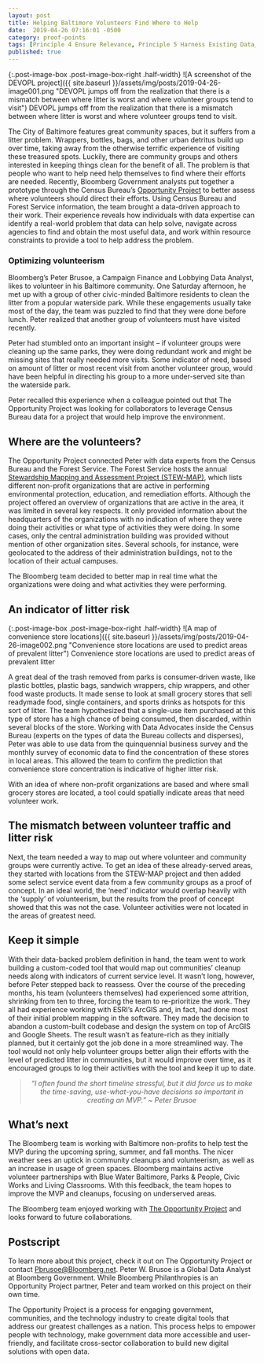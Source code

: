 ```yaml
---
layout: post
title: Helping Baltimore Volunteers Find Where to Help
date:  2019-04-26 07:16:01 -0500
category: proof-points
tags: [Principle 4 Ensure Relevance, Principle 5 Harness Existing Data, Practice 33 Promote Wide Access, Practice 36 Leverage Partnerships, Practice 40 Support Non-Federal Stakeholders, Collaboration, Geospatial]
published: true
---
```


{:.post-image-box .post-image-box-right .half-width}
![A screenshot of the DEVOPL project]({{ site.baseurl }}/assets/img/posts/2019-04-26-image001.png "DEVOPL jumps off from the realization that there is a mismatch between where litter is worst and where volunteer groups tend to visit") DEVOPL jumps off from the realization that there is a mismatch between where litter is worst and where volunteer groups tend to visit.

The City of Baltimore features great community spaces, but it suffers from a litter problem. Wrappers, bottles, bags, and other urban detritus build up over time, taking away from the otherwise terrific experience of visiting these treasured spots. Luckily, there are community groups and others interested in keeping things clean for the benefit of all. The problem is that people who want to help need help themselves to find where their efforts are needed. Recently, Bloomberg Government analysts put together a prototype through the Census Bureau’s [Opportunity Project](https://opportunity.census.gov) to better assess where volunteers should direct their efforts. Using Census Bureau and Forest Service information, the team brought a data-driven approach to their work. Their experience reveals how individuals with data expertise can identify a real-world problem that data can help solve, navigate across agencies to find and obtain the most useful data, and work within resource constraints to provide a tool to help address the problem.

### Optimizing volunteerism

Bloomberg’s Peter Brusoe, a Campaign Finance and Lobbying Data Analyst, likes to volunteer in his Baltimore community. One Saturday afternoon, he met up with a group of other civic-minded Baltimore residents to clean the litter from a popular waterside park. While these engagements usually take most of the day, the team was puzzled to find that they were done before lunch. Peter realized that another group of volunteers must have visited recently.

Peter had stumbled onto an important insight – if volunteer groups were cleaning up the same parks, they were doing redundant work and might be missing sites that really needed more visits. Some indicator of need, based on amount of litter or most recent visit from another volunteer group, would have been helpful in directing his group to a more under-served site than the waterside park.

Peter recalled this experience when a colleague pointed out that The Opportunity Project was looking for collaborators to leverage Census Bureau data for a project that would help improve the environment.

## Where are the volunteers?

The Opportunity Project connected Peter with data experts from the Census Bureau and the Forest Service. The Forest Service hosts the annual [Stewardship Mapping and Assessment Project (STEW-MAP)](https://www.nrs.fs.usda.gov/STEW-MAP/), which lists different non-profit organizations that are active in performing environmental protection, education, and remediation efforts. Although the project offered an overview of organizations that are active in the area, it was limited in several key respects. It only provided information about the headquarters of the organizations with no indication of where they were doing their activities or what type of activities they were doing. In some cases, only the central administration building was provided without mention of other organization sites. Several schools, for instance, were geolocated to the address of their administration buildings, not to the location of their actual campuses. 

The Bloomberg team decided to better map in real time what the organizations were doing and what activities they were performing.

## An indicator of litter risk

{:.post-image-box .post-image-box-right .half-width}
![A map of convenience store locations]({{ site.baseurl }}/assets/img/posts/2019-04-26-image002.png "Convenience store locations are used to predict areas of prevalent litter") Convenience store locations are used to predict areas of prevalent litter

A great deal of the trash removed from parks is consumer-driven waste, like plastic bottles, plastic bags, sandwich wrappers, chip wrappers, and other food waste products. It made sense to look at small grocery stores that sell readymade food, single containers, and sports drinks as hotspots for this sort of litter. The team hypothesized that a single-use item purchased at this type of store has a high chance of being consumed, then discarded, within several blocks of the store. Working with Data Advocates inside the Census Bureau (experts on the types of data the Bureau collects and disperses), Peter was able to use data from the quinquennial business survey and the monthly survey of economic data to find the concentration of these stores in local areas. This allowed the team to confirm the prediction that convenience store concentration is indicative of higher litter risk. 

With an idea of where non-profit organizations are based and where small grocery stores are located, a tool could spatially indicate areas that need volunteer work.  

## The mismatch between volunteer traffic and litter risk

Next, the team needed a way to map out where volunteer and community groups were currently active. To get an idea of these already-served areas, they started with locations from the STEW-MAP project and then added some select service event data from a few community groups as a proof of concept. In an ideal world, the ‘need’ indicator would overlap heavily with the ‘supply’ of volunteerism, but the results from the proof of concept showed that this was not the case. Volunteer activities were not located in the areas of greatest need. 

## Keep it simple

With their data-backed problem definition in hand, the team went to work building a custom-coded tool that would map out communities’ cleanup needs along with indicators of current service level. 
It wasn’t long, however, before Peter stepped back to reassess. Over the course of the preceding months, his team (volunteers themselves) had experienced some attrition, shrinking from ten to three, forcing the team to re-prioritize the work. They all had experience working with ESRI’s ArcGIS and, in fact, had done most of their initial problem mapping in the software. They made the decision to abandon a custom-built codebase and design the system on top of ArcGIS and Google Sheets. The result wasn’t as feature-rich as they initially planned, but it certainly got the job done in a more streamlined way. The tool would not only help volunteer groups better align their efforts with the level of predicted litter in communities, but it would improve over time, as it encouraged groups to log their activities with the tool and keep it up to date.

<blockquote style="text-align:center; font-style:italic">
“I often found the short timeline stressful, but it did force us to make the time-saving, use-what-you-have decisions so important in creating an MVP.” ~ Peter Brusoe
</blockquote>

## What’s next

The Bloomberg team is working with Baltimore non-profits to help test the MVP during the upcoming spring, summer, and fall months. The nicer weather sees an uptick in community cleanups and volunteerism, as well as an increase in usage of green spaces. Bloomberg maintains active volunteer partnerships with Blue Water Baltimore, Parks & People, Civic Works and Living Classrooms. With this feedback, the team hopes to improve the MVP and cleanups, focusing on underserved areas. 

The Bloomberg team enjoyed working with [The Opportunity Project](https://opportunity.census.gov/projects/) and looks forward to future collaborations.

## Postscript

To learn more about this project, check it out on The Opportunity Project or contact [Pbrusoe@Bloomberg.net](mailto:Pbrusoe@Bloomberg.net). Peter W. Brusoe is a Global Data Analyst at Bloomberg Government. While Bloomberg Philanthropies is an Opportunity Project partner, Peter and team worked on this project on their own time.

The Opportunity Project is a process for engaging government, communities, and the technology industry to create digital tools that address our greatest challenges as a nation. This process helps to empower people with technology, make government data more accessible and user-friendly, and facilitate cross-sector collaboration to build new digital solutions with open data.



